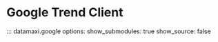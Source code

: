 # Google Trend Client

::: datamaxi.google
    options:
      show_submodules: true
      show_source: false
